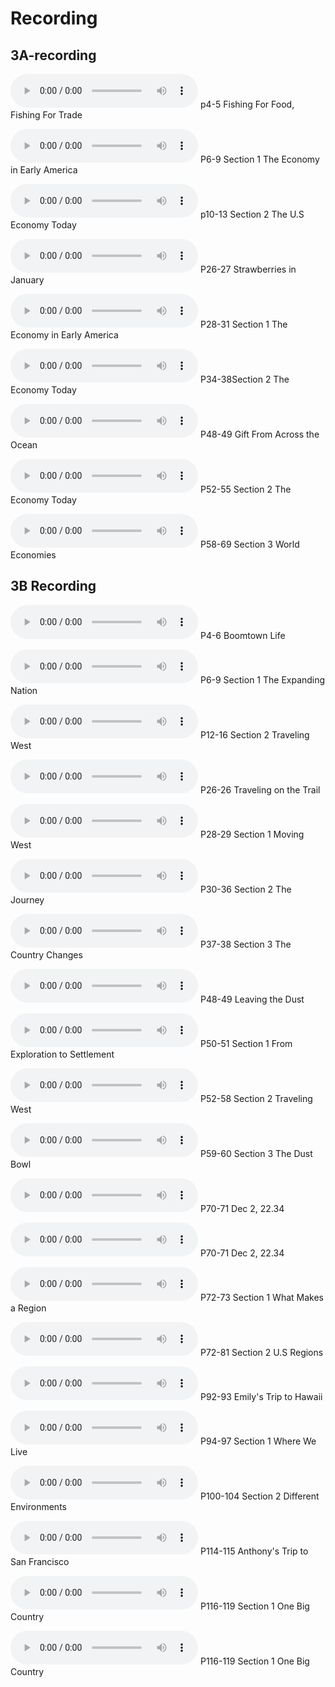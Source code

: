 # Recording

## 3A-recording

<audio src="../3A-recording/p4-5Fishing For Food, Fishing For Trade.mp3" controls="controls"></audio> p4-5 Fishing For Food, Fishing For Trade

<audio src="../3A-recording/P6-9Section 1 (3) The Economy in Early America.mp3" controls="controls"></audio> P6-9 Section 1 The Economy in Early America

<audio src="../3A-recording/p10-13Section 2 The U.S Economy Today.mp3" controls="controls"></audio> p10-13 Section 2 The U.S Economy Today

<audio src="../3A-recording/P26-27Strawberries in January.mp3" controls="controls"></audio> P26-27 Strawberries in January

<audio src="../3A-recording/P28-31Section 1 The Economy in Early America.mp3" controls="controls"></audio> P28-31 Section 1 The Economy in Early America

<audio src="../3A-recording/P34-38Section 2 (2) The Economy Today.mp3" controls="controls"></audio> P34-38Section 2 The Economy Today

<audio src="../3A-recording/P48-49Gift From Across the Ocean.mp3" controls="controls"></audio> P48-49 Gift From Across the Ocean

<audio src="../3A-recording/P52-55Section 2 (3) The Economy Today.mp3" controls="controls"></audio> P52-55 Section 2 The Economy Today

<audio src="../3A-recording/P58-69Section 3 World Economies.mp3" controls="controls"></audio> P58-69 Section 3 World Economies

## 3B Recording

<audio src="../3B-recording/P4-6Boomtown Life.mp3" controls="controls"></audio> P4-6 Boomtown Life

<audio src="../3B-recording/P6-9Section 1 The Expanding Nation.mp3" controls="controls"></audio> P6-9 Section 1 The Expanding Nation

<audio src="../3B-recording/P12-16Section 2 Traveling West.mp3" controls="controls"></audio> P12-16 Section 2 Traveling West

<audio src="../3B-recording/P26-26Traveling on the Trail.mp3" controls="controls"></audio> P26-26 Traveling on the Trail

<audio src="../3B-recording/P28-29Section 1 (2) Moving West.mp3" controls="controls"></audio> P28-29 Section 1 Moving West

<audio src="../3B-recording/P30-36Section 2 (2) The Journey.mp3" controls="controls"></audio> P30-36 Section 2 The Journey

<audio src="../3B-recording/P37-38Section 3 (2) The Country Changes.mp3" controls="controls"></audio> P37-38 Section 3 The Country Changes

<audio src="../3B-recording/P48-49Leaving the Dust.mp3" controls="controls"></audio> P48-49 Leaving the Dust

<audio src="../3B-recording/P50-51Section 1 (3) From Exploration to Settlement.mp3" controls="controls"></audio> P50-51 Section 1 From Exploration to Settlement

<audio src="../3B-recording/P52-58Section 2 (3) Traveling West.mp3" controls="controls"></audio> P52-58 Section 2 Traveling West

<audio src="../3B-recording/P59-60Section 3 (3) The Dust Bowl.mp3" controls="controls"></audio> P59-60 Section 3 The Dust Bowl

<audio src="../3B-recording/P70-71Dec 2, 22.34.mp3" controls="controls"></audio> P70-71 Dec 2, 22.34

<audio src="../3B-recording/P70-71Dec 2, 22.34.mp3" controls="controls"></audio> P70-71 Dec 2, 22.34

<audio src="../3B-recording/P72-73Section 1 (4) What Makes a Region.mp3" controls="controls"></audio> P72-73 Section 1 What Makes a Region

<audio src="../3B-recording/P72-81Section 2 (4) U.S Regions.mp3" controls="controls"></audio> P72-81 Section 2 U.S Regions

<audio src="../3B-recording/P92-93Emily's Trip to Hawaii.mp3" controls="controls"></audio> P92-93 Emily's Trip to Hawaii

<audio src="../3B-recording/P94-97Section 1 (5) Where We Live.mp3" controls="controls"></audio> P94-97 Section 1 Where We Live

<audio src="../3B-recording/P100-104Section 2 (5) Different Environments.mp3" controls="controls"></audio> P100-104 Section 2 Different Environments

<audio src="../3B-recording/P114-115Anthony's Trip to San Francisco.mp3" controls="controls"></audio> P114-115 Anthony's Trip to San Francisco

<audio src="../3B-recording/P116-119Section 1 (6) One Big Country.mp3" controls="controls"></audio> P116-119 Section 1 One Big Country

<audio src="../3B-recording/P116-119Section 1 (6) One Big Country.mp3" controls="controls"></audio> P116-119 Section 1 One Big Country
